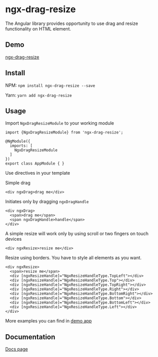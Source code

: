 # ngx-drag-resize

The Angular library provides opportunity to use drag and resize functionality on HTML element.

## Demo

[ngx-drag-resize](https://ngx-drag-resize.web.app/)

## Install

NPM: `npm install ngx-drag-resize --save`

Yarn: `yarn add ngx-drag-resize`

## Usage

Import `NgxDragResizeModule` to your working module

```
import {NgxDragResizeModule} from 'ngx-drag-resize';

@NgModule({
  imports: [
    NgxDragResizeModule
  ]
})
export class AppModule { }
```

Use directives in your template

Simple drag

```
<div ngxDrag>drag me</div>
```

Initiates only by dragging `ngxDragHandle`

```
<div ngxDrag>
  <span>drag me</span>
  <span ngxDragHandle>handle</span>
</div>
```

A simple resize will work only by using scroll or two fingers on touch devices

```
<div ngxResize>resize me</div>
```

Resize using borders.
You have to style all elements as you want.

```
<div ngxResize>
  <span>resize me</span>
  <div [ngxResizeHandle]="NgxResizeHandleType.TopLeft"></div>
  <div [ngxResizeHandle]="NgxResizeHandleType.Top"></div>
  <div [ngxResizeHandle]="NgxResizeHandleType.TopRight"></div>
  <div [ngxResizeHandle]="NgxResizeHandleType.Right"></div>
  <div [ngxResizeHandle]="NgxResizeHandleType.BottomRight"></div>
  <div [ngxResizeHandle]="NgxResizeHandleType.Bottom"></div>
  <div [ngxResizeHandle]="NgxResizeHandleType.BottomLeft"></div>
  <div [ngxResizeHandle]="NgxResizeHandleType.Left"></div>
</div>
```

More examples you can find in [demo app](https://github.com/dmytro-parfenov/ngx-drag-resize/tree/master/projects/ngx-drag-resize-demo)

## Documentation

[Docs page](https://dmytro-parfenov.github.io/ngx-drag-resize/)
